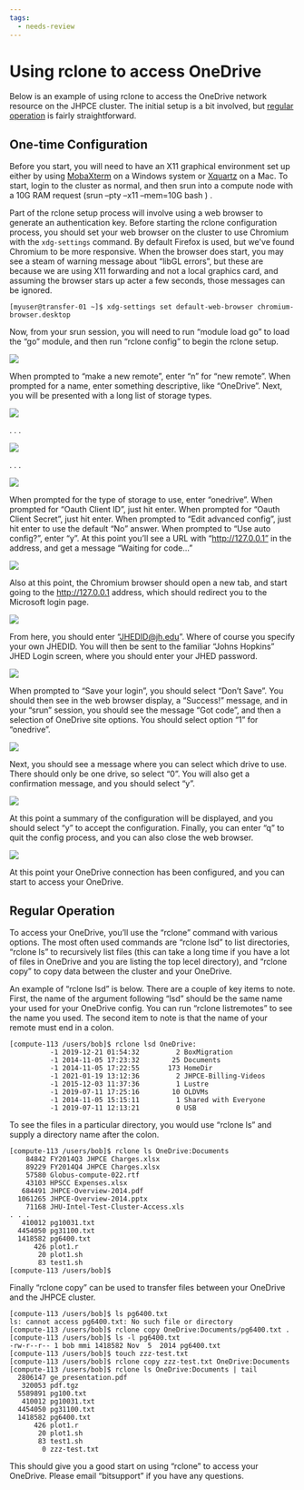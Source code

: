 ```yaml
---
tags:
  - needs-review
---
```

# Using rclone to access OneDrive

Below is an example of using rclone to access the OneDrive network resource on the JHPCE cluster.  The initial setup is a bit involved, but [regular operation](#regular-operation) is fairly straightforward.

## One-time Configuration

Before you start, you will need to have an X11 graphical environment set up either by using [MobaXterm](https://mobaxterm.mobatek.net) on a Windows system or [Xquartz](https://www.xquartz.org) on a Mac.  To start, login to the cluster as normal, and then srun into a compute node with a 10G RAM request (srun –pty –x11 –mem=10G bash ) .  

Part of the rclone setup process will involve using a web browser to generate an authentication key.  Before starting the rclone configuration process, you should set your web browser on the cluster to use Chromium with the ```xdg-settings``` command. By default Firefox is used, but we've found Chromium to be more responsive.  When the browser does start, you may see a steam of warning message about “libGL errors”, but these are because we are using X11 forwarding and not a local graphics card, and assuming the browser stars up acter a few seconds, those messages can be ignored.

```
[myuser@transfer-01 ~]$ xdg-settings set default-web-browser chromium-browser.desktop
```

Now, from your srun session, you will need to run “module load go” to load the “go” module, and then run “rclone config” to begin the rclone setup.

![](images/rclone2-1.png)

When prompted to “make a new remote”, enter “n” for “new remote”.
When prompted for a name, enter something descriptive, like “OneDrive”.
Next, you will be presented with a long list of storage types.

![](images/rclone3.png)

. . .

![](images/Screen-Shot-2021-03-24-at-10.06.13-AM.png)

. . .

![](images/Screen-Shot-2021-03-24-at-10.06.42-AM.png)

When prompted for the type of storage to use, enter “onedrive”.
When prompted for “Oauth Client ID”, just hit enter.
When prompted for “Oauth Client Secret”, just hit enter.
When prompted to “Edit advanced config”, just hit enter to use the default “No” answer.
When prompted to “Use auto config?”, enter “y”.
At this point you’ll see a URL with “http://127.0.0.1” in the address, and get a message “Waiting for code…”

![](images/Screen-Shot-2021-03-24-at-10.12.16-AM.png)

Also at this point, the Chromium browser should open a new tab, and start going to the http://127.0.0.1 address, which should redirect you to the Microsoft login page.

![](images/Screen-Shot-2021-03-24-at-10.24.30-AM.png)

From here, you should enter “JHEDID@jh.edu”. Where of course you specify your own JHEDID. You will then be sent to the familiar “Johns Hopkins” JHED Login screen, where you should enter your JHED password.

![](images/rclone4.png)

When prompted to “Save your login”, you should select “Don’t Save”.
You should then see in the web browser display, a “Success!” message, and in your “srun” session, you should see the message “Got code”, and then a selection of OneDrive site options. You should select option “1” for “onedrive”.

![](images/Screen-Shot-2021-03-24-at-10.31.42-AM.png)

Next, you should see a message where you can select which drive to use. There should only be one drive, so select “0”.
You will also get a confirmation message, and you should select “y”.

![](images/Screen-Shot-2021-03-24-at-10.36.21-AM.png)

At this point a summary of the configuration will be displayed, and you should select “y” to accept the configuration. Finally, you can enter “q” to quit the config process, and you can also close the web browser.

![](images/rclone5.png)

At this point your OneDrive connection has been configured, and you can start to access your OneDrive.

## Regular Operation
To access your OneDrive, you’ll use the “rclone” command with various options. The most often used commands are “rclone lsd” to list directories, “rclone ls” to recursively list files (this can take a long time if you have a lot of files in OneDrive and you are listing the top lecel directory), and “rclone copy” to copy data between the cluster and your OneDrive.

An example of “rclone lsd” is below. There are a couple of key items to note. First, the name of the argument following “lsd” should be the same name your used for your OneDrive config. You can run “rclone listremotes” to see the name you used. The second item to note is that the name of your remote must end in a colon.


```console
[compute-113 /users/bob]$ rclone lsd OneDrive:
          -1 2019-12-21 01:54:32         2 BoxMigration
          -1 2014-11-05 17:23:32        25 Documents
          -1 2014-11-05 17:22:55       173 HomeDir
          -1 2021-01-19 13:12:36         2 JHPCE-Billing-Videos
          -1 2015-12-03 11:37:36         1 Lustre
          -1 2019-07-11 17:25:16        10 OLDVMs
          -1 2014-11-05 15:15:11         1 Shared with Everyone
          -1 2019-07-11 12:13:21         0 USB
```
To see the files in a particular directory, you would use “rclone ls” and supply a directory name after the colon.

```console
[compute-113 /users/bob]$ rclone ls OneDrive:Documents
    84842 FY2014Q3 JHPCE Charges.xlsx
    89229 FY2014Q4 JHPCE Charges.xlsx
    57580 Globus-compute-022.rtf
    43103 HPSCC Expenses.xlsx
   684491 JHPCE-Overview-2014.pdf
  1061265 JHPCE-Overview-2014.pptx
    71168 JHU-Intel-Test-Cluster-Access.xls
. . .
   410012 pg10031.txt
  4454050 pg31100.txt
  1418582 pg6400.txt
      426 plot1.r
       20 plot1.sh
       83 test1.sh
[compute-113 /users/bob]$ 
```

Finally “rclone copy” can be used to transfer files between your OneDrive and the JHPCE cluster.

```console
[compute-113 /users/bob]$ ls pg6400.txt
ls: cannot access pg6400.txt: No such file or directory
[compute-113 /users/bob]$ rclone copy OneDrive:Documents/pg6400.txt .
[compute-113 /users/bob]$ ls -l pg6400.txt
-rw-r--r-- 1 bob mmi 1418582 Nov  5  2014 pg6400.txt
[compute-113 /users/bob]$ touch zzz-test.txt
[compute-113 /users/bob]$ rclone copy zzz-test.txt OneDrive:Documents
[compute-113 /users/bob]$ rclone ls OneDrive:Documents | tail
  2806147 ge_presentation.pdf
   320053 pdf.tgz
  5589891 pg100.txt
   410012 pg10031.txt
  4454050 pg31100.txt
  1418582 pg6400.txt
      426 plot1.r
       20 plot1.sh
       83 test1.sh
        0 zzz-test.txt
```
 
This should give you a good start on using “rclone” to access your OneDrive. Please email “bitsupport” if you have any questions.
